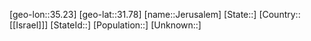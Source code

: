 ﻿---
location: [31.78,35.23]
type: City
tags:
- geo/City


SpocWebEntityId: 31191
isDeleted: false
confidential: public

---
[geo-lon::35.23]
[geo-lat::31.78]
[name::Jerusalem]
[State::]
[Country::[[Israel]]]
[StateId::]
[Population::]
[Unknown::]

